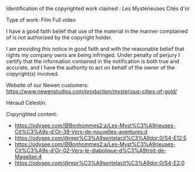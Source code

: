 Identification of the copyrighted work claimed : Les Mystérieuses Cités d'or

Type of work: Film
Full video

I have a good faith belief that use of the material in the manner complained of is not authorized by the copyright holder.

I am providing this notice in good faith and with the reasonable belief that rights my company owns are being infringed. Under penalty of perjury I certify that the information contained in the notification is both true and accurate, and I have the authority to act on behalf of the owner of the copyright(s) involved.

Website of our Newen customers:
https://www.newenstudios.com/production/mysterious-cities-of-gold/

Héraud Célestin.

Copyrighted content:
- https://odysee.com/@Bonhommes2:a/Les-Myst%C3%A9rieuses-Cit%C3%A9s-d'Or-39-Vers-de-nouvelles-aventures:d
- https://odysee.com/@repr%C3%A9sentelacit%C3%A9dor:0/S4-E12:5 
- https://odysee.com/@Bonhommes2:a/Les-Myst%C3%A9rieuses-Cit%C3%A9s-d'Or-02-Vers-le-diabolique-d%C3%A9troit-de-Magellan:4 
- https://odysee.com/@repr%C3%A9sentelacit%C3%A9dor:0/S4-E2:0 
